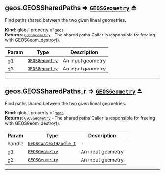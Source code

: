 <a name="exp_module_geos--geos.GEOSSharedPaths"></a>

## geos.GEOSSharedPaths ⇒ [<code>GEOSGeometry</code>](/typedefs-enums/typedefs-enums.html#GEOSGeometry) ⏏
Find paths shared between the two given lineal geometries.

**Kind**: global property of [<code>geos</code>](/typedefs-enums/typedefs-enums.html#module_geos)  
**Returns**: [<code>GEOSGeometry</code>](/typedefs-enums/typedefs-enums.html#GEOSGeometry) - The shared paths Caller is responsible for freeing with GEOSGeom_destroy().  

| Param | Type | Description |
| --- | --- | --- |
| g1 | [<code>GEOSGeometry</code>](/typedefs-enums/typedefs-enums.html#GEOSGeometry) | An input geometry |
| g2 | [<code>GEOSGeometry</code>](/typedefs-enums/typedefs-enums.html#GEOSGeometry) | An input geometry |


---
<a name="exp_module_geos--geos.GEOSSharedPaths_r"></a>

## geos.GEOSSharedPaths\_r ⇒ [<code>GEOSGeometry</code>](/typedefs-enums/typedefs-enums.html#GEOSGeometry) ⏏
Find paths shared between the two given lineal geometries.

**Kind**: global property of [<code>geos</code>](/typedefs-enums/typedefs-enums.html#module_geos)  
**Returns**: [<code>GEOSGeometry</code>](/typedefs-enums/typedefs-enums.html#GEOSGeometry) - The shared paths Caller is responsible for freeing with GEOSGeom_destroy().  

| Param | Type | Description |
| --- | --- | --- |
| handle | [<code>GEOSContextHandle\_t</code>](/typedefs-enums/typedefs-enums.html#GEOSContextHandle_t) | - |
| g1 | [<code>GEOSGeometry</code>](/typedefs-enums/typedefs-enums.html#GEOSGeometry) | An input geometry |
| g2 | [<code>GEOSGeometry</code>](/typedefs-enums/typedefs-enums.html#GEOSGeometry) | An input geometry |


---
